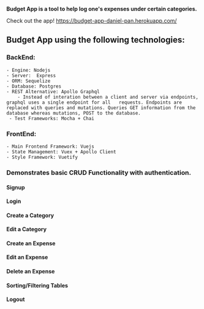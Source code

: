 **Budget App is a tool to help log one's expenses under certain categories.**

Check out the app! https://budget-app-daniel-pan.herokuapp.com/



## Budget App using the following technologies:

### BackEnd: 

	- Engine: Nodejs
	- Server:  Express
	- ORM: Sequelize
	- Database: Postgres
	- REST Alternative: Apollo Graphql
	    - Instead of interation between a client and server via endpoints, graphql uses a single endpoint for all 	requests. Endpoints are replaced with queries and mutations. Queries GET information from the database whereas mutations, POST to the database. 
	 - Test Frameworks: Mocha + Chai

### FrontEnd: 

	- Main Frontend Framework: Vuejs
	- State Management: Vuex + Apollo Client
	- Style Framework: Vuetify



### Demonstrates basic CRUD Functionality with authentication.

#### Signup



#### Login



#### Create a Category



#### Edit a Category



#### Create an Expense



#### Edit an Expense



#### Delete an Expense



#### Sorting/Filtering Tables



#### Logout
